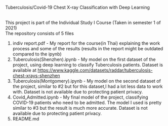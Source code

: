 Tuberculosis/Covid-19 Chest X-ray Classification with Deep Learning <br /> <br />

This project is part of the Individual Study I Course (Taken in semester 1 of 2021) <br />
The repository consists of 5 files <br />
1. indiv report.pdf - My report for the course(in Thai) explaining the work process and some of the results (results in the report might be outdated compared to the ipynb)<br />
2. Tuberculosis(Shenzhen).ipynb - My model on the first dataset of the project, using deep learning to classify Tuberculosis patients. Dataset is available at https://www.kaggle.com/datasets/raddar/tuberculosis-chest-xrays-shenzhen <br />
3. Tuberculosis(Montgomery).ipynb - My model on the second dataset of the project, similar to #2 but for this dataset,I had a lot less data to work with. Dataset is not available due to protecting patient privacy. <br />
4. Covid_Admitted.ipynb - My final model of the project, classifying COVID-19 patients who need to be admitted. The model I used is pretty similar to #3 but the result is much more accurate. Dataset is not available due to protecting patient privacy. <br />
5. README.md 
